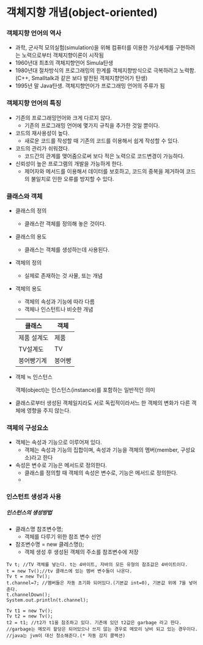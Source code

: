 # 객체지향 개념(object-oriented)

### 객체지향 언어의 역사

- 과학, 군사적 모의실험(simulation)을 위해 컴퓨터를 이용한 가상세계를 구현하려는 노력으로부터 객체지향이론이 시작됨
- 1960년대 최초의 객체지향언어 Simula탄생
- 1980년대 절차방식의 프로그래밍의 한계를 객체지향방식으로 극복하려고 노력함.(C++, Smalltalk과 같은 보다 발전된 객체지향언어가 탄생)
- 1995년 말 Java탄생. 객체지향언어가 프로그래밍 언어의 주류가 됨



### 객체지향 언어의 특징

- 기존의 프로그래밍언어와 크게 다르지 않다.
  - 기존의 프로그래밍 언어에 몇가지 규칙을 추가한 것일 뿐이다.
- 코드의 재사용성이 높다.
  - 새로운 코드를 작성할 때 기존의 코드를 이용해서 쉽게 작성할 수 있다.
- 코드의 관리가 쉬워졌다.
  - 코드간의 관계를 맺어줌으로써 보다 적은 노력으로 코드변경이 가능하다.
- 신뢰성이 높은 프로그램의 개발을 가능하게 한다.
  - 제어자와 메서드를 이용해서 데이터를 보호하고, 코드의 중복을 제거하여 코드의 불일치로 인한 오류를 방지할 수 있다. 

### 클래스와 객체

- 클래스의 정의

  - 클래스란 객체를 정의해 놓은 것이다.

- 클래스의 용도

  - 클래스는 객체를 생성하는데 사용된다.

- 객체의 정의

  - 실제로 존재하는 것 사물, 또는 개념

- 객체의 용도

  - 객체의 속성과 기능에 따라 다름
  - 객체나 인스턴트나 비슷한 개념

  | 클래스       | 객체   |
  | ------------ | ------ |
  | 제품  설계도 | 제품   |
  | TV설계도     | TV     |
  | 붕어빵기계   | 붕어빵 |

  

- 객체 ≒ 인스턴스

   객체(object)는 인스턴스(instance)를 포함하는 일반적인 의미

- 클래스로부터 생성된 객체일지라도 서로 독립적이라서느 한 객체의 변화가 다른 객체에 영향을 주지 않는다.



### 객체의 구성요소

- 객체는 속성과 기능으로 이루어져 있다.
  - 객체는 속성과 기능의 집합이며, 속성과 기능을 객체의 멤버(member, 구성요소)라고 한다
- 속성은 변수로 기능은 메서드로 정의한다.
  - 클래스를 정의할 때 객체의 속성은 변수로, 기능은 메서드로 정의한다.
  - 

### 인스턴트 생성과 사용

##### 인스턴스의 생성방법

- 클래스명 참조변수명;
  - 객체를 다루기 위한 참조 변수 선언
- 참조변수명 = new 클레스명();
  - 객체 생성 후 생성된 객체의 주소를 참조변수에 저장

```
Tv t; //TV 객체를 넣는다. t는 4바이트, 자바의 모든 유형의 참조값은 4바이트이다.
t = new Tv();//tv 클래스에 있는 멤버 변수들이 나온다.
Tv t = new Tv();
t.channel=7; //멤버들은 자동 초기화 되어있다.(기본값 int=0), 기본값 위에 7을 넣어준다.
t.channelDown(); 
System.out.println(t.channel);
```

``` 
Tv t1 = new Tv(); 
Tv t2 = new Tv(); 
t2 = t1; //t2가 t1을 참조하고 있다. 기존에 있던 t2값은 garbage 라고 한다. 
//garbage는 메모리 할당은 되어있으나 쓰지 않는 경우로 메모리 낭비 되고 있는 경우이다.
//java는 jvm이 대신 청소해준다.(* 자동 감지 콜렉션)
```







